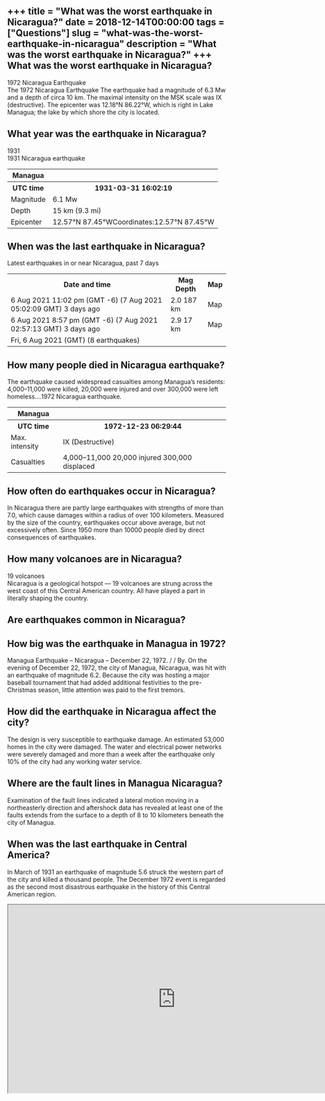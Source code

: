 +++
title = "What was the worst earthquake in Nicaragua?"
date = 2018-12-14T00:00:00
tags = ["Questions"]
slug = "what-was-the-worst-earthquake-in-nicaragua"
description = "What was the worst earthquake in Nicaragua?"
+++
What was the worst earthquake in Nicaragua?
-------------------------------------------

1972 Nicaragua Earthquake  
The 1972 Nicaragua Earthquake The earthquake had a magnitude of 6.3 Mw and a depth of circa 10 km. The maximal intensity on the MSK scale was IX (destructive). The epicenter was 12.18°N 86.22°W, which is right in Lake Managua; the lake by which shore the city is located.

What year was the earthquake in Nicaragua?
------------------------------------------

1931  
1931 Nicaragua earthquake

<table><tr><th>Managua</th></tr><tr><th>UTC time</th><th>1931-03-31 16:02:19</th></tr><tr><td>Magnitude</td><td>6.1 Mw</td></tr><tr><td>Depth</td><td>15 km (9.3 mi)</td></tr><tr><td>Epicenter</td><td>12.57°N 87.45°WCoordinates:12.57°N 87.45°W</td></tr></table>

When was the last earthquake in Nicaragua?
------------------------------------------

Latest earthquakes in or near Nicaragua, past 7 days

<table><tr><th>Date and time</th><th>Mag Depth</th><th>Map</th></tr><tr><td>6 Aug 2021 11:02 pm (GMT -6) (7 Aug 2021 05:02:09 GMT) 3 days ago</td><td>2.0 187 km</td><td>Map</td></tr><tr><td>6 Aug 2021 8:57 pm (GMT -6) (7 Aug 2021 02:57:13 GMT) 3 days ago</td><td>2.9 17 km</td><td>Map</td></tr><tr><td>Fri, 6 Aug 2021 (GMT) (8 earthquakes)</td><td></td></tr></table>

How many people died in Nicaragua earthquake?
---------------------------------------------

The earthquake caused widespread casualties among Managua’s residents: 4,000–11,000 were killed, 20,000 were injured and over 300,000 were left homeless….1972 Nicaragua earthquake.

<table><tr><th>Managua</th></tr><tr><th>UTC time</th><th>1972-12-23 06:29:44</th></tr><tr><td>Max. intensity</td><td>IX (Destructive)</td></tr><tr><td>Casualties</td><td>4,000–11,000 20,000 injured 300,000 displaced</td></tr></table>

How often do earthquakes occur in Nicaragua?
--------------------------------------------

In Nicaragua there are partly large earthquakes with strengths of more than 7.0, which cause damages within a radius of over 100 kilometers. Measured by the size of the country, earthquakes occur above average, but not excessively often. Since 1950 more than 10000 people died by direct consequences of earthquakes.

How many volcanoes are in Nicaragua?
------------------------------------

19 volcanoes  
Nicaragua is a geological hotspot — 19 volcanoes are strung across the west coast of this Central American country. All have played a part in literally shaping the country.

Are earthquakes common in Nicaragua?
------------------------------------

How big was the earthquake in Managua in 1972?
----------------------------------------------

Managua Earthquake – Nicaragua – December 22, 1972. / / By. On the evening of December 22, 1972, the city of Managua, Nicaragua, was hit with an earthquake of magnitude 6.2. Because the city was hosting a major baseball tournament that had added additional festivities to the pre-Christmas season, little attention was paid to the first tremors.

How did the earthquake in Nicaragua affect the city?
----------------------------------------------------

The design is very susceptible to earthquake damage. An estimated 53,000 homes in the city were damaged. The water and electrical power networks were severely damaged and more than a week after the earthquake only 10% of the city had any working water service.

Where are the fault lines in Managua Nicaragua?
-----------------------------------------------

Examination of the fault lines indicated a lateral motion moving in a northeasterly direction and aftershock data has revealed at least one of the faults extends from the surface to a depth of 8 to 10 kilometers beneath the city of Managua.

When was the last earthquake in Central America?
------------------------------------------------

In March of 1931 an earthquake of magnitude 5.6 struck the western part of the city and killed a thousand people. The December 1972 event is regarded as the second most disastrous earthquake in the history of this Central American region.

<iframe allow="accelerometer; autoplay; clipboard-write; encrypted-media; gyroscope; picture-in-picture" allowfullscreen="" class="__youtube_prefs__  epyt-is-override  no-lazyload" data-no-lazy="1" data-origheight="433" data-origwidth="770" data-skipgform_ajax_framebjll="" height="433" id="_ytid_52771" loading="lazy" src="https://www.youtube.com/embed/OZ4-1KnQ3L0?enablejsapi=1&autoplay=0&cc_load_policy=0&cc_lang_pref=&iv_load_policy=1&loop=0&modestbranding=0&rel=1&fs=1&playsinline=0&autohide=2&theme=dark&color=red&controls=1&" title="YouTube player" width="770"></iframe>